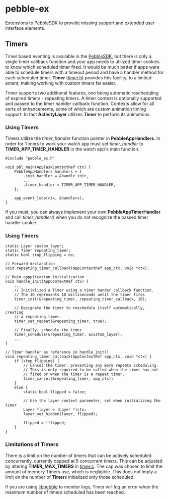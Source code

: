 # pebble-ex #

Extensions to PebbleSDK to provide missing support and extended user interface elements.

## Timers ##
Timer based eventing is available in the [PebbleSDK](https://github.com/pebble/pebblekit), but there is only a single timer callback function and your app needs to utilized timer cookies to know which scheduled timer fired. It would be much better if apps were able to schedule timers with a timeout period and have a handler method for each scheduled timer. **Timer** ([timer.h](/pebble-ex/src/timer.h)) provides this facility, to a limited extent, making working with custom timers far easier.

Timer supports two additional features, one being automatic rescheduling of expired timers - repeating timers. A timer context is optionally supported and passed to the timer hanlder callback function. Contexts allow for all sorts of enhancements, some of which are custom animation timing support. In fact **ActivityLayer** utilizes **Timer** to perform its animations.

### Using Timers ###
Timers utilize the *timer_handler* function pointer in **PebbleAppHandlers**. In order for Timers to work your watch app must set *timer_handler* to **TIMER_APP_TIMER_HANDLER** in the watch app's main function.

	#include "pebble_ex.h"
	
	void pbl_main(AppTaskContextRef ctx) {
		PebbleAppHandlers handlers = {
			.init_handler = &handle_init,
			...
			.timer_handler = TIMER_APP_TIMER_HANDLER,
		};
	
		app_event_loop(ctx, &handlers);
	}

If you must, you can always implement your own **PebbleAppTimerHandler** and call *timer_handler()* when you do not recognize the passed timer handler cookie. 

### Using Timers ###

	static Layer custom_layer;
	static Timer repeating_timer;
	static bool stop_flipping = no;
	
	// Forward declaration
	void repeating_timer_callback(AppContextRef app_ctx, void *ctx);
	
	// Main appplication initialization
	void handle_init(AppContextRef ctx) {
		...
		// Initialized a Timer using a timer hander callback function.
		// The 10 represents 10 milliseconds until the timer fires
		timer_init(&repeating_timer, repeating_timer_callback, 10);
		
		// Designate the timer to reschedule itself automatically, creating
		// a repeating timer.
		timer_set_repeat(&repeating_timer, true);
		
		// Finally, schedule the timer
		timer_schedule(&repeating_timer, &custom_layer);
		...
	}
	
	// Timer handler as reference in handle_init()
	void repeating_timer_callback(AppContextRef app_ctx, void *ctx) {
		if (stop_flipping) {
			// Cancel the timer, preventing any more repeats scheduling.
			// This is only required to be called when the timer has not
			// fired or when the timer is a repeat timer.
			timer_cancel(&repeating_timer, app_ctx);
		}
		else {
			static bool flipped = false;
			
			// Use the layer context parameter, set when initializing the timer
			Layer *layer = (Layer *)ctx;
			layer_set_hidden(layer, flipped);
			
			flipped = !flipped;
		}
	}

### Limitations of Timers ###
There is a limit on the number of timers that can be actively scheduled concurrently, currently capped at 5 concurrent timers. This can be adjusted by altering **TIMER_MAX_TIMERS** in [timer.c](/pebble-ex/src/timer.c). The cap was chosen to limit the amount of memory Timers use, which is negligible. This does not imply a limit on the number of **Timer**s initialized only those scheduled.

If you are using [libpebble](https://github.com/pebble/libpebble) to monitor logs, Timer will log an error when the maximum number of timers scheduled has been reached.